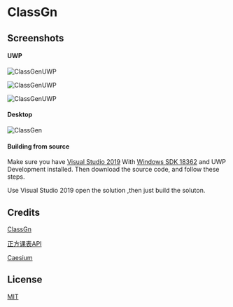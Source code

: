 # ClassGn
## Screenshots
#### UWP

![ClassGenUWP](https://raw.githubusercontent.com/IchenDEV/ClassGn/master/ScreenShots/1.png)

![ClassGenUWP](https://raw.githubusercontent.com/IchenDEV/ClassGn/master/ScreenShots/2.png)

![ClassGenUWP](https://raw.githubusercontent.com/IchenDEV/ClassGn/master/ScreenShots/3.png)
#### Desktop

![ClassGen](https://raw.githubusercontent.com/IchenDEV/ClassGn/master/ScreenShots/4.png)

#### Building from source

Make sure you have [Visual Studio 2019](https://visualstudio.microsoft.com/) With [Windows SDK 18362](https://developer.microsoft.com/zh-cn/windows/downloads/windows-10-sdk) and UWP Development installed. Then download the source code, and follow these steps.

Use Visual Studio 2019 open the solution ,then just build the soluton.

## Credits
[ClassGn](https://github.com/h1542462994/ClassGn)

[正方课表API](https://github.com/zjutjh/document/blob/master/5-API/5.5-正方课表.md)

[Caesium](https://github.com/SavchukSergey/caesium)
## License

[MIT](https://github.com/IchenDEV/ClassGn/blob/master/LICENSE)

